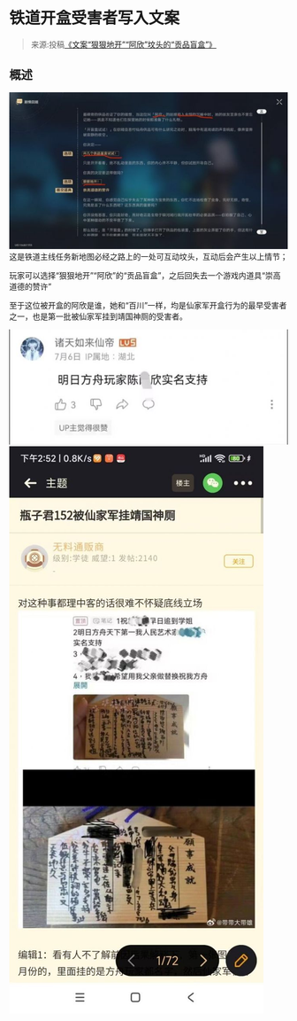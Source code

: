 # 铁道开盒受害者写入文案
> 来源:投稿[《文案“狠狠地开”“阿欣”坟头的“贡品盲盒”》](https://bbs.nga.cn/read.php?tid=38439041)

## 概述
![](./1.jpg)
这是铁道主线任务新地图必经之路上的一处可互动坟头，互动后会产生以上情节；

玩家可以选择“狠狠地开”“阿欣”的“贡品盲盒”，之后回失去一个游戏内道具“崇高道德的赞许”

至于这位被开盒的阿欣是谁，她和“百川”一样，均是仙家军开盒行为的最早受害者之一，也是第一批被仙家军挂到靖国神厕的受害者。

![](./2.jpg)
![](./3.jpg)